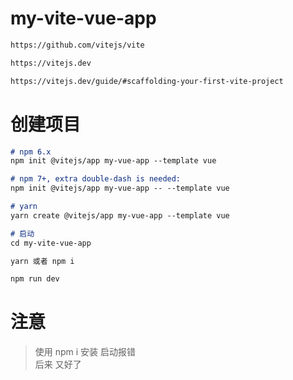 # my-vite-vue-app

```markdown
https://github.com/vitejs/vite

https://vitejs.dev

https://vitejs.dev/guide/#scaffolding-your-first-vite-project
```

# 创建项目
```markdown
# npm 6.x
npm init @vitejs/app my-vue-app --template vue

# npm 7+, extra double-dash is needed:
npm init @vitejs/app my-vue-app -- --template vue

# yarn
yarn create @vitejs/app my-vue-app --template vue

# 启动
cd my-vite-vue-app

yarn 或者 npm i

npm run dev
```

# 注意
> 使用 npm i 安装 启动报错  
> 后来 又好了
